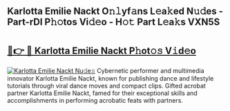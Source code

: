 ## Karlotta Emilie Nackt O𝚗𝚕yf𝚊ns L𝚎a𝚔ed N𝚞𝚍es - Part-rDI P𝚑𝚘tos Vi𝚍𝚎o - H𝚘𝚝 Part L𝚎a𝚔s VXN5S

# <h2><a href="http://kf5qhoq.oniu.top/?m=Karlotta+Emilie+Nackt">🔗👉 🔴 Karlotta Emilie Nackt P𝚑ot𝚘𝚜 V𝚒d𝚎o</a></h2>

[![Karlotta Emilie Nackt Nu𝚍e𝚜](https://i.imgur.com/0qMVB7G.gif)](http://kf5qhoq.oniu.top/?m=Karlotta+Emilie+Nackt)
Cybernetic performer and multimedia innovator Karlotta Emilie Nackt, known for publishing dance and lifestyle tutorials through viral dance moves and compact clips. Gifted acrobat partner Karlotta Emilie Nackt, famed for their exceptional skills and accomplishments in performing acrobatic feats with partners.  
